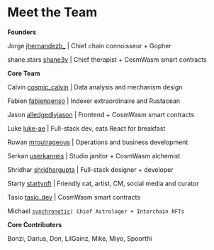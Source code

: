 # Meet the Team

**Founders**

Jorge [jhernandezb\_](https://twitter.com/jhernandezb\_) | Chief chain connoisseur + Gopher&#x20;

shane.stars [shane3v](https://twitter.com/shan3v) | Chief therapist + CosmWasm smart contracts

**Core Team**

Calvin [cosmic\_calvin](https://twitter.com/cosmic\_calvin) | Data analysis and mechanism design

Fabien [fabienpenso](https://twitter.com/fabienpenso) | Indexer extraordinaire and Rustacean

Jason [alledgedlyjason](https://twitter.com/allegedlyjason/status/1692520940725551219) | Frontend + CosmWasm smart contracts

Luke [luke-ae](https://github.com/luke-ae) | Full-stack dev, eats React for breakfast

Ruwan [mroutrageous](https://twitter.com/mroutrageous) | Operations and business development

Serkan [userkanreis](https://twitter.com/userkanreis) | Studio janitor + CosmWasm alchemist

Shridhar [shridhargupta](https://twitter.com/shridhargupta) | Full-stack designer + developer

Starty [startynft](https://twitter.com/startynft) | Friendly cat, artist, CM, social media and curator

Tasio [tasio\_dev](https://twitter.com/tasio\_dev) | CosmWasm smart contracts

Michael [`synchronetic`](https://twitter.com/synchronetic)`| Chief Astrologer + Interchain NFTs`



**Core Contributers**

Bonzi, Darius, Don, LilGainz, Mike, Miyo, Spoorthi
